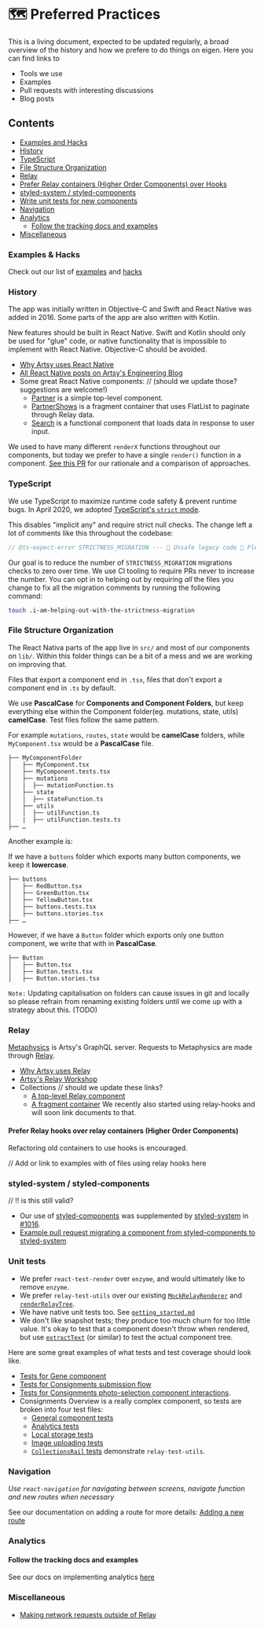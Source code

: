 # :world_map: Preferred Practices

This is a living document, expected to be updated regularly, a broad overview of the history and how we prefere to do things on eigen. Here you can find links to

- Tools we use
- Examples
- Pull requests with interesting discussions
- Blog posts

## Contents

- [Examples and Hacks](#examples-and-hacks)
- [History](#history)
- [TypeScript](#TypeScript)
- [File Structure Organization](#file-structure-organization)
- [Relay](#relay)
- [Prefer Relay containers (Higher Order Components) over Hooks](#prefer-relay-containers--higher-order-components--over-hooks)
- [styled-system / styled-components](#styled-system---styled-components)
- [Write unit tests for new components](#write-unit-tests-for-new-components)
- [Navigation](#Navigation)
- [Analytics](#analytics)
  - [Follow the tracking docs and examples](#follow-the-tracking-docs-and-examples)
- [Miscellaneous](#miscellaneous)

### Examples & Hacks

Check out our list of [examples](#../../../EXAMPLES.md) and [hacks](#../../../HACKS.md)

### History

The app was initially written in Objective-C and Swift and React Native was added in 2016. Some parts of the app are also written with Kotlin.

New features should be built in React Native. Swift and Kotlin should only be used for "glue" code, or native functionality that is impossible to implement with React Native. Objective-C should be avoided.

- [Why Artsy uses React Native](http://artsy.github.io/blog/2016/08/15/React-Native-at-Artsy/)
- [All React Native posts on Artsy's Engineering Blog](http://artsy.github.io/blog/categories/reactnative/)
- Some great React Native components:
  // (should we update those? suggestions are welcome!)
  - [Partner](https://github.com/artsy/eigen/blob/main/src/lib/Scenes/Partner/Partner.tsx) is a simple top-level component.
  - [PartnerShows](https://github.com/artsy/eigen/blob/main/src/lib/Scenes/Partner/Components/PartnerShows.tsx) is a fragment container that uses FlatList to paginate through Relay data.
  - [Search](https://github.com/artsy/eigen/blob/main/src/lib/Scenes/Search/Search.tsx) is a functional component that loads data in response to user input.

We used to have many different `renderX` functions throughout our components, but today we prefer to have a single `render()` function in a component. [See this PR](https://github.com/artsy/eigen/pull/3220) for our rationale and a comparison of approaches.

### TypeScript

We use TypeScript to maximize runtime code safety & prevent runtime bugs. In April 2020, we adopted [TypeScript's `strict` mode](https://github.com/artsy/eigen/pull/3210).

This disables "implicit any" and require strict null checks. The change left a lot of comments like this throughout the codebase:

```ts
// @ts-expect-error STRICTNESS_MIGRATION --- 🚨 Unsafe legacy code 🚨 Please delete this and fix any type errors if you have time 🙏
```

Our goal is to reduce the number of `STRICTNESS_MIGRATION` migrations checks to zero over time. We use CI tooling to require PRs never to increase the number. You can opt in to helping out by requiring _all_ the files you change to fix all the migration comments by running the following command:

```sh
touch .i-am-helping-out-with-the-strictness-migration
```

### File Structure Organization

The React Nativa parts of the app live in `src/` and most of our components on `lib/`.
Within this folder things can be a bit of a mess and we are working on improving that.

Files that export a component end in `.tsx`, files that don't export a component end in `.ts` by default.

We use **PascalCase** for **Components and Component Folders**, but keep everything else within the Component folder(eg. mutations, state, utils) **camelCase**.
Test files follow the same pattern.

For example `mutations`, `routes`, `state` would be **camelCase** folders, while `MyComponent.tsx` would be a **PascalCase** file.

```
├── MyComponentFolder
│   ├── MyComponent.tsx
│   ├── MyComponent.tests.tsx
│   ├── mutations
│   |  ├── mutationFunction.ts
│   ├── state
│   |  ├── stateFunction.ts
│   ├── utils
│   |  ├── utilFunction.ts
│   |  ├── utilFunction.tests.ts
├── …
```

Another example is:

If we have a `buttons` folder which exports many button components, we keep it **lowercase**.

```
├── buttons
│   ├── RedButton.tsx
│   ├── GreenButton.tsx
│   ├── YellowButton.tsx
│   ├── buttons.tests.tsx
│   ├── buttons.stories.tsx
├── …
```

However, if we have a `Button` folder which exports only one button component, we write that with in **PascalCase**.

```
├── Button
│   ├── Button.tsx
│   ├── Button.tests.tsx
│   ├── Button.stories.tsx
```

`Note:` Updating capitalisation on folders can cause issues in git and locally so please refrain from renaming existing folders until we come up with a strategy about this. (TODO)

### Relay

[Metaphysics](https://github.com/artsy/metaphysics) is Artsy's GraphQL server. Requests to Metaphysics are made through [Relay](https://relay.dev).

- [Why Artsy uses Relay](http://artsy.github.io/blog/2017/02/05/Front-end-JavaScript-at-Artsy-2017/#Relay)
- [Artsy's Relay Workshop](https://github.com/artsy/relay-workshop)
- Collections
  // should we update these links?
  - [A top-level Relay component](https://github.com/artsy/eigen/blob/39644610eb2a5609d992f434a7b37b46e0953ff4/src/lib/Scenes/Collection/Collection.tsx)
  - [A fragment container](https://github.com/artsy/eigen/blob/39644610eb2a5609d992f434a7b37b46e0953ff4/src/lib/Scenes/Collection/Components/FeaturedArtists.tsx)
    We recently also started using relay-hooks and will soon link documents to that.

#### Prefer Relay hooks over relay containers (Higher Order Components)

Refactoring old containers to use hooks is encouraged.

// Add or link to examples with of files using relay hooks here

### styled-system / styled-components

// !! is this still valid?

- Our use of [styled-components](https://www.styled-components.com) was supplemented by [styled-system](https://github.com/jxnblk/styled-system) in [#1016](https://github.com/artsy/emission/pull/1016).
- [Example pull request migrating a component from styled-components to styled-system](https://github.com/artsy/emission/pull/1031)

### Unit tests

- We prefer `react-test-render` over `enzyme`, and would ultimately like to remove `enzyme`.
- We prefer `relay-test-utils` over our existing [`MockRelayRenderer`](https://github.com/artsy/eigen/blob/39644610eb2a5609d992f434a7b37b46e0953ff4/src/lib/tests/MockRelayRenderer.tsx) and [`renderRelayTree`](https://github.com/artsy/eigen/blob/164a2aaace3f018cdc472fdf19950163ff2b198d/src/lib/tests/renderRelayTree.tsx).
- We have native unit tests too. See [`getting_started.md`](./getting_started.md)
- We don't like snapshot tests; they produce too much churn for too little value. It's okay to test that a component doesn't throw when rendered, but use [`extractText`](https://github.com/artsy/eigen/blob/4c7c9be69ab1c2095f4d2fed11a040b1bde6eba8/src/lib/tests/extractText.ts) (or similar) to test the actual component tree.

Here are some great examples of what tests and test coverage should look like.

- [Tests for Gene component](https://github.com/artsy/emission/blob/751d24306a2d6ace58b21491e25b37f345c7a206/src/lib/Containers/__tests__/Gene-tests.tsx)
- [Tests for Consignments submission flow](https://github.com/artsy/emission/blob/751d24306a2d6ace58b21491e25b37f345c7a206/src/lib/Components/Consignments/Screens/__tests__/Confirmation-tests.tsx)
- [Tests for Consignments photo-selection component interactions](https://github.com/artsy/emission/blob/751d24306a2d6ace58b21491e25b37f345c7a206/src/lib/Components/Consignments/Screens/__tests__/SelectFromPhotoLibrary-tests.tsx).
- Consignments Overview is a really complex component, so tests are broken into four test files:
  - [General component tests](https://github.com/artsy/emission/blob/751d24306a2d6ace58b21491e25b37f345c7a206/src/lib/Components/Consignments/Screens/__tests__/Overview-tests.tsx)
  - [Analytics tests](https://github.com/artsy/emission/blob/751d24306a2d6ace58b21491e25b37f345c7a206/src/lib/Components/Consignments/Screens/__tests__/Overview-analytics-tests.tsx)
  - [Local storage tests](https://github.com/artsy/emission/blob/751d24306a2d6ace58b21491e25b37f345c7a206/src/lib/Components/Consignments/Screens/__tests__/Overview-local-storage-tests.tsx)
  - [Image uploading tests](https://github.com/artsy/emission/blob/751d24306a2d6ace58b21491e25b37f345c7a206/src/lib/Components/Consignments/Screens/__tests__/Overview-uploading-tests.tsx)
  - [`CollectionsRail` tests](https://github.com/artsy/eigen/blob/39644610eb2a5609d992f434a7b37b46e0953ff4/src/lib/Scenes/Home/Components/__tests__/CollectionsRail-tests.tsx) demonstrate `relay-test-utils`.

### Navigation

_Use `react-navigation` for navigating between screens, navigate function and new routes when necessary_

See our documentation on adding a route for more details: [Adding a new route](https://github.com/artsy/eigen/blob/main/docs/adding_a_new_route.md)

### Analytics

#### Follow the tracking docs and examples

See our docs on implementing analytics [here](./analytics_and_tracking.md)

### Miscellaneous

- [Making network requests outside of Relay](https://github.com/artsy/emission/blob/019a106517b31cebfb1c5293891215cc7ebf7a4d/src/lib/Components/Consignments/Screens/Overview.tsx#L135-L150)
